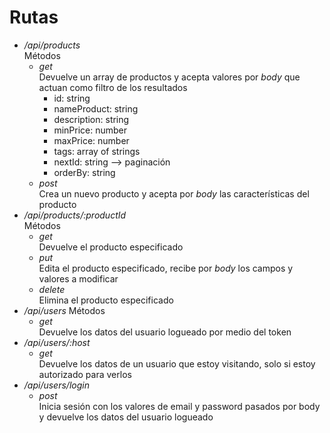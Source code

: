 # Rutas

- _/api/products_  
    Métodos
    - _get_  
    Devuelve un array de productos y acepta valores por _body_ que actuan como filtro de los resultados
        - id: string
        - nameProduct: string
        - description: string
        - minPrice: number
        - maxPrice: number
        - tags: array of strings
        - nextId: string --> paginación
        - orderBy: string
    - _post_  
    Crea un nuevo producto y acepta por _body_ las características del producto
- _/api/products/:productId_  
    Métodos
    - _get_  
    Devuelve el producto especificado
    - _put_  
    Edita el producto especificado, recibe por _body_ los campos y valores a modificar
    - _delete_  
    Elimina el producto especificado
- _/api/users_
    Métodos
    - _get_  
    Devuelve los datos del usuario logueado por medio del token
- _/api/users/:host_  
    - _get_  
    Devuelve los datos de un usuario que estoy visitando, solo si estoy autorizado para verlos
- _/api/users/login_
    - _post_  
    Inicia sesión con los valores de email y password pasados por body y devuelve los datos del usuario logueado
    